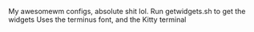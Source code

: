 My awesomewm configs, absolute shit lol.
Run getwidgets.sh to get the widgets
Uses the terminus font, and the Kitty terminal

